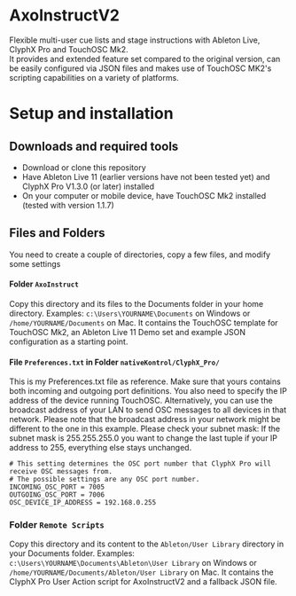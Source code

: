 # AxoInstructV2
Flexible multi-user cue lists and stage instructions with Ableton Live, ClyphX Pro and TouchOSC Mk2. \
It provides and extended feature set compared to the original version, can be easily configured via JSON files and makes use of TouchOSC MK2's scripting capabilities on a variety of platforms.

# Setup and installation
## Downloads and required tools
* Download or clone this repository
* Have Ableton Live 11 (earlier versions have not been tested yet) and ClyphX Pro V1.3.0 (or later) installed
* On your computer or mobile device, have TouchOSC Mk2 installed (tested with version 1.1.7)


## Files and Folders
You need to create a couple of directories, copy a few files, and modify some settings

#### Folder `AxoInstruct`
Copy this directory and its files to the Documents folder in your home directory.
Examples: ```c:\Users\YOURNAME\Documents``` on Windows or ```/home/YOURNAME/Documents``` on Mac.
It contains the TouchOSC template for TouchOSC Mk2, an Ableton Live 11 Demo set and example JSON configuration as a starting point.

#### File `Preferences.txt` in Folder `nativeKontrol/ClyphX_Pro/`
This is my Preferences.txt file as reference. Make sure that yours contains both incoming and outgoing port definitions.
You also need to specify the IP address of the device running TouchOSC. Alternatively, you can use the broadcast address of your LAN to send OSC messages to all devices in that network.
Please note that the broadcast address in your network might be different to the one in this example. Please check your subnet mask: If the subnet mask is 255.255.255.0 you want to change the last tuple if your IP address to 255, everything else stays unchanged.

```
# This setting determines the OSC port number that ClyphX Pro will receive OSC messages from.
# The possible settings are any OSC port number.
INCOMING_OSC_PORT = 7005
OUTGOING_OSC_PORT = 7006
OSC_DEVICE_IP_ADDRESS = 192.168.0.255
```

### Folder `Remote Scripts`
Copy this directory and its content to the `Ableton/User Library` directory in your Documents folder.
Examples: ```c:\Users\YOURNAME\Documents\Ableton\User Library``` on Windows or ```/home/YOURNAME/Documents/Ableton/User Library``` on Mac.
It contains the ClyphX Pro User Action script for AxoInstructV2 and a fallback JSON file.


